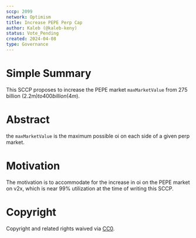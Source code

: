 ```yaml
---
sccp: 2099
network: Optimism
title: Increase PEPE Perp Cap
author: Kaleb (@kaleb-keny)
status: Vote_Pending
created: 2024-04-08
type: Governance
---
```


# Simple Summary

This SCCP proposes to increase the PEPE market `maxMarketValue`  from 275 billion (2.2m$) to 400 billion (4m$).

# Abstract

the `maxMarketValue` is the maximum possible oi on each side of a given perp market.

# Motivation

The motivation is to accommodate for the increase in oi on the PEPE market on v2x, which is near 99% utilization at the time of writing this SCCP. 

# Copyright

Copyright and related rights waived via [CC0](https://creativecommons.org/publicdomain/zero/1.0/).


